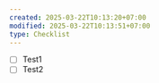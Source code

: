 ```yaml
---
created: 2025-03-22T10:13:20+07:00
modified: 2025-03-22T10:13:51+07:00
type: Checklist
---
```


- [ ] Test1
- [ ] Test2
